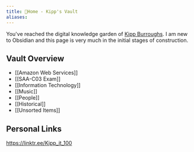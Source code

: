 ```yaml
---
title: 🏡Home - Kipp's Vault
aliases:
---
```

You've reached the digital knowledge garden of [Kipp Burroughs](https://KippBurroughs.com). I am new to Obsidian and this page is very much in the initial stages of construction.

## Vault Overview

- [[Amazon Web Services]] 
- [[SAA-C03 Exam]]
- [[Information Technology]]
- [[Music]]
- [[People]]
- [[Historical]]
- [[Unsorted Items]]

## Personal Links

https://linktr.ee/Kipp_it_100


